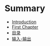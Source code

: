 # Summary

* [Introduction](README.md)
* [First Chapter](chapter1.md)
* [目录](mu-lu.md)
* [输入-输出](shu-ru-shu-chu.md)

